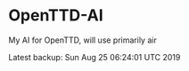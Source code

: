 # OpenTTD-AI
My AI for OpenTTD, will use primarily air

Latest backup: Sun Aug 25 06:24:01 UTC 2019
